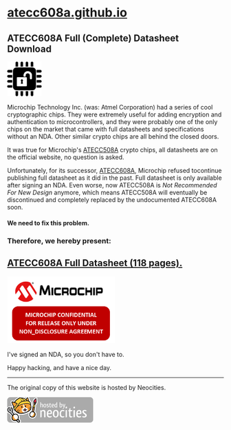 # [atecc608a.github.io](https://atecc608a.github.io/)

## ATECC608A Full (Complete) Datasheet Download

<img src="openhardware-logo.png" width="80" 
     alt="Open Hardware Logo - a QFP chip, with a unlocked padlock icon printed on the chip." />

Microchip Technology Inc. (was: Atmel Corporation) had a series of
cool cryptographic chips. They were extremely useful for adding
encryption and authentication to microcontrollers, and they were
probably one of the only chips on the market that came with full
datasheets and specifications without an NDA. Other similar crypto
chips are all behind the closed doors.

It was true for Microchip's [ATECC508A](https://www.microchip.com/wwwproducts/en/ATECC508A)
crypto chips, all datasheets are on the official website, no question is asked.

Unfortunately, for its successor,
[ATECC608A](https://www.microchip.com/wwwproducts/en/ATECC608A),
Microchip refused tocontinue publishing full datasheet as it did in the past. Full
datasheet is only available after signing an NDA. Even worse,
now ATECC508A is *Not Recommended For New Design* anymore,
which means ATECC508A will eventually be discontinued and
completely replaced by the undocumented ATECC608A soon.

#### We need to fix this problem.
### Therefore, we hereby present:
## [ATECC608A Full Datasheet (118 pages).](https://atecc608a.neocities.org/ATECC608A.pdf)

<img src="nda.png" width="250"
     alt="Microchip Confidential, for release only under Non-Disclosure Agreement."/>

I've signed an NDA, so you don't have to.

Happy hacking, and have a nice day. 

---
The original copy of this website is hosted by Neocities.

<a href="https://atecc608a.neocities.org/">
  <img src="neocities.png"
       alt="Hosted by Neocities, with a cat logo. The cat is holding a wrench on one hand
            and a paintbrush on the other hand, showing that Neocities is both a technological
            and an artistic community."/>
</a>
